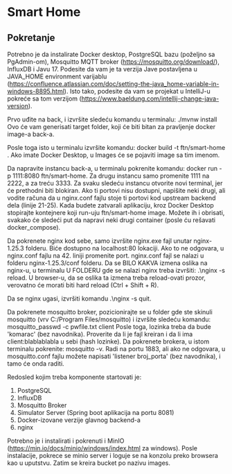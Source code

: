 # Smart Home



## Pokretanje
Potrebno je da instalirate Docker desktop, PostgreSQL bazu (poželjno sa PgAdmin-om), Mosquitto MQTT broker (https://mosquitto.org/download/), InfluxDB  i Javu 17. Podesite da vam je ta verzija Jave postavljena u JAVA_HOME environment varijablu (https://confluence.atlassian.com/doc/setting-the-java_home-variable-in-windows-8895.html). Isto tako, podesite da vam se projekat u IntelliJ-u pokreće sa tom verzijom (https://www.baeldung.com/intellij-change-java-version).

Prvo uđite na back, i izvršite sledeću komandu u terminalu: ./mvnw install
Ovo će vam generisati target folder, koji će biti bitan za pravljenje docker image-a back-a.

Posle toga isto u terminalu izvršite komandu: docker build -t ftn/smart-home .
Ako imate Docker Desktop, u Images će se pojaviti image sa tim imenom.

Da napravite instancu back-a, u terminalu pokrenite komandu: docker run -p 1111:8080 ftn/smart-home.
Za drugu instancu samo promenite 1111 na 2222, a za treću 3333. Za svaku sledeću instancu otvorite novi terminal, jer će prethodni biti blokiran.
Ako ti portovi nisu dostupni, napišite neki drugi, ali vodite računa da u nginx.conf fajlu stoje ti portovi kod upstream backend dela (linije 21-25).
Kada budete zatvarali aplikaciju, kroz Docker Desktop stopirajte kontejnere koji run-uju ftn/smart-home image. Možete ih i obrisati, svakako će sledeći put da napravi neki drugi container (posle ću rešavati docker_compose). 

Da pokrenete nginx kod sebe, samo izvršite nginx.exe fajl unutar nginx-1.25.3 folderu. Biće dostupno na localhost:80 lokaciji. Ako to ne odgovara, u nginx.conf fajlu na 42. liniji promenite port.
nginx.conf fajl se nalazi u folderu nginx-1.25.3/conf folderu.
Da se BILO KAKVA izmena oslika na nginx-u, u terminalu U FOLDERU gde se nalazi nginx treba izvršiti: .\nginx -s reload.
U browser-u, da se oslika ta izmena treba reload-ovati prozor, verovatno će morati biti hard reload (Ctrl + Shift + R).

Da se nginx ugasi, izvršiti komandu .\nginx -s quit.

Da pokrenete mosquitto broker, pozicionirajte se u folder gde ste skinuli mosquitto (vrv C:/Program Files/mosquitto) i izvršite sledeću komandu: mosquitto_passwd -c pwfile.txt client
Posle toga, lozinka treba da bude 'komarac' (bez navodnika).
Proverite da li je fajl kreiran i da li ima client:blablablabla u sebi (hash lozinke).
Da pokrenete brokera, u istom terminalu pokrenite: mosquitto -v. Radi na portu 1883, ali ako ne odgovara, u mosquitto.conf fajlu možete napisati 'listener   broj_porta' (bez navodnika), i tamo će onda raditi.

Redosled kojim treba komponente startovati je:
1. PostgreSQL
2. InfluxDB
3. Mosquitto Broker
4. Simulator Server (Spring boot aplikacija na portu 8081)
5. Docker-izovane verzije glavnog backend-a
6. nginx

Potrebno je i instalirati i pokrenuti i MinIO (https://min.io/docs/minio/windows/index.html za windows). Posle instalacije, pokrece se minio server i loguje se na konzolu preko browsera kao u uputstvu. Zatim se kreira bucket po nazivu images.
